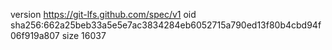 version https://git-lfs.github.com/spec/v1
oid sha256:662a25beb33a5e5e7ac3834284eb6052715a790ed13f80b4cbd94f06f919a807
size 16037
